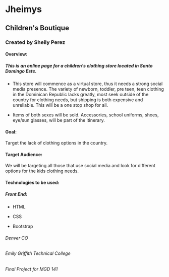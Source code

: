 # Jheimys

## Children's Boutique
### **Created by Sheily Perez**

#### Overview:

##### This is an online page for a children's clothing store located in Santo Domingo Este.

* This store will commence as a virtual store, thus it needs a strong social media presence. The variety of newborn, toddler, pre teen, teen clothing in the Dominican Republic lacks greatly, most seek outside of the country for clothing needs, but shipping is both expensive and unreliable. This will be a one stop shop for all.

* Items of both sexes will be sold. Accessories, school uniforms, shoes,  eye/sun glasses, will be part of the itinerary. 

#### Goal:
Target the lack of clothing options in the country.

#### Target Audience:
We will be targeting all those that use social media and look for different options for the kids clothing needs. 


#### Technologies to be used:

##### Front End: 	

* HTML

* CSS

* Bootstrap

###### *Denver CO*
###### Emily Griffith Technical College
###### Final Project for MGD 141

